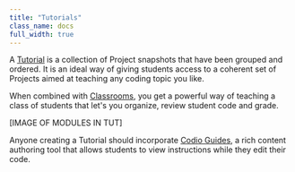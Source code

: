 ```yaml
---
title: "Tutorials"
class_name: docs
full_width: true
---
```


A [Tutorial]() is a collection of Project snapshots that have been grouped and ordered. It is an ideal way of giving students access to a coherent set of Projects aimed at teaching any coding topic you like.

When combined with [Classrooms](), you get a powerful way of teaching a class of students that let's you organize, review student code and grade.

[IMAGE OF MODULES IN TUT]

Anyone creating a Tutorial should incorporate [Codio Guides](), a rich content authoring tool that allows students to view instructions while they edit their code.